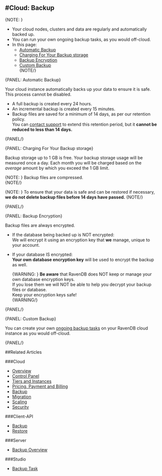 #Cloud: Backup
---

{NOTE: }

* Your cloud nodes, clusters and data are regularly and automatically backed up.  
* You can run your own ongoing backup tasks, as you would off-cloud.  
* In this page:  
  * [Automatic Backup](../cloud/cloud-backup#automatic-backup)  
  * [Charging For Your Backup storage](../cloud/cloud-backup#charging-for-your-backup-storage)  
  * [Backup Encryption](../cloud/cloud-backup#backup-encryption)  
  * [Custom Backup](../cloud/cloud-backup#custom-backup)  
{NOTE/}

{PANEL: Automatic Backup}

Your cloud instance automatically backs up your data to ensure it is safe. This process cannot be disabled.  

* A full backup is created every 24 hours.  
* An incremental backup is created every 15 minutes.  
* Backup files are saved for a minimum of 14 days, as per our retention policy.  
  You can [contact support](../cloud/cloud-control-panel#the-support-tab) to extend this retention period, but it **cannot 
be reduced to less than 14 days.**  

{PANEL/}

{PANEL: Charging For Your Backup storage}

Backup storage up to 1 GB is free. Your backup storage usage will be measured once a day. Each month you will be charged 
based on the *average* amount by which you exceed the 1 GB limit.

{NOTE: } 
Backup files are compressed.  
{NOTE/}

{NOTE: } 
To ensure that your data is safe and can be restored if necessary, **we do not delete backup files before 14 days have passed.**
{NOTE/}

{PANEL/}

{PANEL: Backup Encryption}

Backup files are always encrypted.

* If the database being backed up is NOT encrypted:  
  We will encrypt it using an encryption key that **we** manage, unique to your account.  
* If your database IS encrypted:  
  **Your own database encryption key** will be used to encrypt the backup as well.  
  
  {WARNING: }
  **Be aware** that RavenDB does NOT keep or manage your own database encryption keys.  
  If you lose them we will NOT be able to help you decrypt your backup files or database.  
  Keep your encryption keys safe!  
  {WARNING/}

{PANEL/}

{PANEL: Custom Backup}

You can create your own [ongoing backup tasks](https://ravendb.net/docs/article-page/4.2/Csharp/studio/database/tasks/ongoing-tasks/backup-task) 
on your RavenDB cloud instance as you would off-cloud.  

{PANEL/}

##Related Articles

###Cloud

- [Overview](cloud-overview)
- [Control Panel](cloud-control-panel)
- [Tiers and Instances](cloud-instances)
- [Pricing, Payment and Billing](cloud-pricing-payment-billing)
- [Backup](cloud-backup)
- [Migration](cloud-migration)
- [Scaling](cloud-scaling)
- [Security](cloud-security)

###Client-API

- [Backup](../client-api/operations/maintenance/backup/backup)
- [Restore](../client-api/operations/maintenance/backup/restore)

###Server

- [Backup Overview](../server/ongoing-tasks/backup-overview)

###Studio

- [Backup Task](../studio/database/tasks/ongoing-tasks/backup-task)

